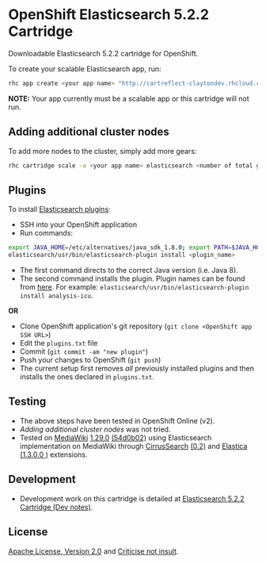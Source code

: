 # OpenShift Elasticsearch 5.2.2 Cartridge

Downloadable Elasticsearch 5.2.2 cartridge for OpenShift.

To create your scalable Elasticsearch app, run:

````bash
rhc app create <your app name> "http://cartreflect-claytondev.rhcloud.com/github/AhmadFCheema/openshift-elasticsearch-cartridge?commit=6b6e13d9ec4a2bb732d53b31687a86093baa88e4" -s
````

**NOTE:** Your app currently must be a scalable app or this cartridge will not run.

## Adding additional cluster nodes
To add more nodes to the cluster, simply add more gears:

````bash
rhc cartridge scale -a <your app name> elasticsearch <number of total gears you want>
````

## Plugins
To install [Elasticsearch plugins](https://www.elastic.co/guide/en/elasticsearch/plugins/current/index.html):

* SSH into your OpenShift application
* Run commands:
```bash
export JAVA_HOME=/etc/alternatives/java_sdk_1.8.0; export PATH=$JAVA_HOME/bin:$PATH
elasticsearch/usr/bin/elasticsearch-plugin install <plugin_name>
```
 * The first command directs to the correct Java version (i.e. Java 8).
 * The second command installs the plugin. Plugin names can be found from [here](https://www.elastic.co/guide/en/elasticsearch/plugins/current/index.html). For example: `elasticsearch/usr/bin/elasticsearch-plugin install analysis-icu`.

**OR**

* Clone OpenShift application's git repository (`git clone <OpenShift app SSH URL>`)
* Edit the `plugins.txt` file
* Commit (`git commit -am "new plugin"`)
* Push your changes to OpenShift (`git push`)
 * The current setup first removes *all* previously installed plugins and then installs the ones declared in `plugins.txt`.

## Testing
* The above steps have been tested in OpenShift Online (v2).
* *Adding additional cluster nodes* was not tried.
* Tested on [MediaWiki](https://www.mediawiki.org/wiki/MediaWiki) [1.29.0](https://www.mediawiki.org/wiki/MediaWiki_1.29) [(54d0b02)](https://phabricator.wikimedia.org/rMW54d0b02c69b7af3412ef31db45ae0be773d12e77) using Elasticsearch implementation on MediaWiki through [CirrusSearch](https://www.mediawiki.org/wiki/Extension:CirrusSearch) [(0.2)](https://phabricator.wikimedia.org/rECIR7005f38cb56e12c40877036a2b62d35cadd4b324) and [Elastica](https://www.mediawiki.org/wiki/Extension:Elastica) [(1.3.0.0 )](https://phabricator.wikimedia.org/rEELAe2a9593a5097179fbf94c3f4ddd39a7f5590a826) extensions.

## Development
* Development work on this cartridge is detailed at [Elasticsearch 5.2.2 Cartridge (Dev notes)](https://github.com/AhmadFCheema/openshift-elasticsearch-cartridge/wiki/Elasticsearch-5.2.2-Cartridge-(Dev-notes)).

## License
[Apache License, Version 2.0](https://www.apache.org/licenses/LICENSE-2.0) and [Criticise not insult](https://islamwiki.org/wiki/islamWiki:Criticise_not_insult).
